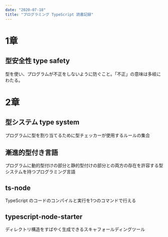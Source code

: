 ```yaml
---
date: "2020-07-18"
title: "プログラミング TypeScript 読書記録"
---
```


# 1章
## 型安全性 type safety
型を使い、プログラムが不正をしないように防ぐこと。「不正」の意味は多岐にわたる。

# 2章
## 型システム type system
プログラムに型を割り当てるために型チェッカーが使用するルールの集合

## 漸進的型付き言語
プログラムに動的型付けの部分と静的型付けの部分との両方の存在を許容する型システムを持つプログラミング言語

## ts-node
TypeScript のコードのコンパイルと実行を1つのコマンドで行える

## typescript-node-starter
ディレクトリ構造をすばやく生成できるスキャフォールディングツール
